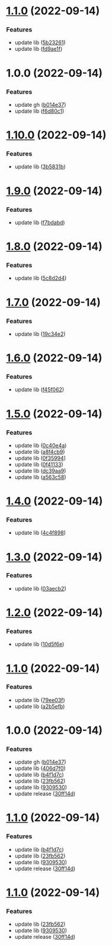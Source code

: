 # [1.1.0](https://github.com/ValinAHao/valin-workspace/compare/prettier-v1.0.0...prettier-v1.1.0) (2022-09-14)


### Features

* update lib ([5b23261](https://github.com/ValinAHao/valin-workspace/commit/5b232614811b9f4b1dc06be2d50522d7da088b7d))
* update lib ([fd9ae1f](https://github.com/ValinAHao/valin-workspace/commit/fd9ae1f96e60a2b4da8d84f681ab13dc4c29ab23))

# 1.0.0 (2022-09-14)

### Features

- update gh ([b014e37](https://github.com/ValinAHao/valin-workspace/commit/b014e3736d1a96e1f180da1dd6e27a4a94690662))
- update lib ([f6d80c1](https://github.com/ValinAHao/valin-workspace/commit/f6d80c12700a7af2321c9be8243d02d325ab308c))

# [1.10.0](https://github.com/ValinAHao/valin-workspace/compare/prettier-v1.9.0...prettier-v1.10.0) (2022-09-14)

### Features

- update lib ([3b5831b](https://github.com/ValinAHao/valin-workspace/commit/3b5831b7d39524c4eb6fba42b631bde7e6fd85d6))

# [1.9.0](https://github.com/ValinAHao/valin-workspace/compare/prettier-v1.8.0...prettier-v1.9.0) (2022-09-14)

### Features

- update lib ([f7bdabd](https://github.com/ValinAHao/valin-workspace/commit/f7bdabd870199d3a270cc3513fd77b182ea0905f))

# [1.8.0](https://github.com/ValinAHao/valin-workspace/compare/prettier-v1.7.0...prettier-v1.8.0) (2022-09-14)

### Features

- update lib ([5c8d2d4](https://github.com/ValinAHao/valin-workspace/commit/5c8d2d4b04b21c6dfc9145a2a0dc0e109fc5dc01))

# [1.7.0](https://github.com/ValinAHao/valin-workspace/compare/prettier-v1.6.0...prettier-v1.7.0) (2022-09-14)

### Features

- update lib ([19c34e2](https://github.com/ValinAHao/valin-workspace/commit/19c34e2befdb15dfb9c2f73a0361a78b496876e6))

# [1.6.0](https://github.com/ValinAHao/valin-workspace/compare/prettier-v1.5.0...prettier-v1.6.0) (2022-09-14)

### Features

- update lib ([f45f062](https://github.com/ValinAHao/valin-workspace/commit/f45f062c894e1f64851c213002c7430c4ea7c261))

# [1.5.0](https://github.com/ValinAHao/valin-workspace/compare/prettier-v1.4.0...prettier-v1.5.0) (2022-09-14)

### Features

- update lib ([0c40e4a](https://github.com/ValinAHao/valin-workspace/commit/0c40e4a0d7dde2d7cc4c3f0af73041c94f4c8132))
- update lib ([a8f4cb9](https://github.com/ValinAHao/valin-workspace/commit/a8f4cb9227c2455590f2fefa26e2a53670845475))
- update lib ([0f35994](https://github.com/ValinAHao/valin-workspace/commit/0f35994fa5db7f2df63f0277920ca5276ca03841))
- update lib ([0f41133](https://github.com/ValinAHao/valin-workspace/commit/0f4113352d9a4d2ea4c1687e86af13a60eda8fa4))
- update lib ([dc39aa9](https://github.com/ValinAHao/valin-workspace/commit/dc39aa94cf3ce060207bc4c06264775e2b84dc56))
- update lib ([a563c58](https://github.com/ValinAHao/valin-workspace/commit/a563c5871e24cf6ce958cc68c84a102700737ac8))

# [1.4.0](https://github.com/ValinAHao/valin-workspace/compare/prettier-v1.3.0...prettier-v1.4.0) (2022-09-14)

### Features

- update lib ([4c4f898](https://github.com/ValinAHao/valin-workspace/commit/4c4f898de196fd1ba434d0d5c9f11a15b666ad77))

# [1.3.0](https://github.com/ValinAHao/valin-workspace/compare/prettier-v1.2.0...prettier-v1.3.0) (2022-09-14)

### Features

- update lib ([03aecb2](https://github.com/ValinAHao/valin-workspace/commit/03aecb2134786d234d7d215ca740030c31014b9a))

# [1.2.0](https://github.com/ValinAHao/valin-workspace/compare/prettier-v1.1.0...prettier-v1.2.0) (2022-09-14)

### Features

- update lib ([10d5f6e](https://github.com/ValinAHao/valin-workspace/commit/10d5f6e84d4b1a94e00bffb07f0504577337f322))

# [1.1.0](https://github.com/ValinAHao/valin-workspace/compare/prettier-v1.0.0...prettier-v1.1.0) (2022-09-14)

### Features

- update lib ([79ee03f](https://github.com/ValinAHao/valin-workspace/commit/79ee03f8970c0a594dbbb373f1efeae5ef8de321))
- update lib ([a2b5efb](https://github.com/ValinAHao/valin-workspace/commit/a2b5efb4f55af66fde9ada93ae24d3a66a7113a7))

# 1.0.0 (2022-09-14)

### Features

- update gh ([b014e37](https://github.com/ValinAHao/valin-workspace/commit/b014e3736d1a96e1f180da1dd6e27a4a94690662))
- update lib ([406d7f0](https://github.com/ValinAHao/valin-workspace/commit/406d7f0d63558ad9c85ed347afb042ecaeb70552))
- update lib ([b4f1d7c](https://github.com/ValinAHao/valin-workspace/commit/b4f1d7c241a9d9356385d66627bb1ed4a7e5b181))
- update lib ([23fb562](https://github.com/ValinAHao/valin-workspace/commit/23fb562cdbb8281160fad3796372189cc30567ed))
- update lib ([9309530](https://github.com/ValinAHao/valin-workspace/commit/93095301e226be28ea4b37d95834b1ecea9973a6))
- update release ([30ff14d](https://github.com/ValinAHao/valin-workspace/commit/30ff14d68a24736bd5dba9ae40176c4a9adffd52))

# [1.1.0](https://github.com/ValinAHao/valin-workspace/compare/prettier-v1.0.0...prettier-v1.1.0) (2022-09-14)

### Features

- update lib ([b4f1d7c](https://github.com/ValinAHao/valin-workspace/commit/b4f1d7c241a9d9356385d66627bb1ed4a7e5b181))
- update lib ([23fb562](https://github.com/ValinAHao/valin-workspace/commit/23fb562cdbb8281160fad3796372189cc30567ed))
- update lib ([9309530](https://github.com/ValinAHao/valin-workspace/commit/93095301e226be28ea4b37d95834b1ecea9973a6))
- update release ([30ff14d](https://github.com/ValinAHao/valin-workspace/commit/30ff14d68a24736bd5dba9ae40176c4a9adffd52))

# [1.1.0](https://github.com/ValinAHao/valin-workspace/compare/prettier-v1.0.0...prettier-v1.1.0) (2022-09-14)

### Features

- update lib ([23fb562](https://github.com/ValinAHao/valin-workspace/commit/23fb562cdbb8281160fad3796372189cc30567ed))
- update lib ([9309530](https://github.com/ValinAHao/valin-workspace/commit/93095301e226be28ea4b37d95834b1ecea9973a6))
- update release ([30ff14d](https://github.com/ValinAHao/valin-workspace/commit/30ff14d68a24736bd5dba9ae40176c4a9adffd52))
